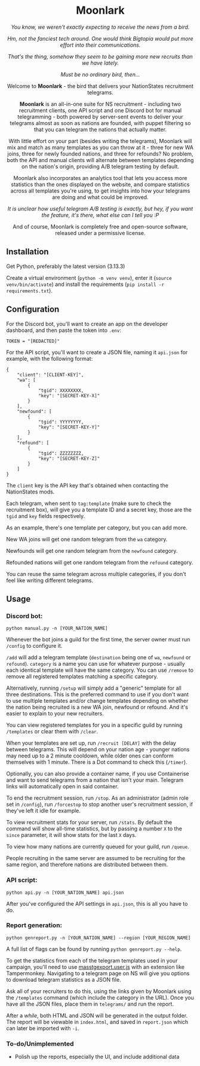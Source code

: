 <h1 style="text-align: center;">Moonlark</h1>

<i style="text-align: center;">

You know, we weren't exactly expecting to receive the news from a bird.

Hm, not the fanciest tech around. One would think Bigtopia would put more effort into their communications.

That's the thing, somehow they seem to be gaining more new recruits than we have lately.

Must be no ordinary bird, then...

</i>

<p style="text-align: center;">
Welcome to <b>Moonlark</b> - the bird that delivers your NationStates recruitment telegrams.</p>

<p style="text-align: center;">
<b>Moonlark</b> is an all-in-one suite for NS recruitment - including two recruitment clients, one API script and one Discord bot for manual telegramming - both powered by server-sent events to deliver your telegrams almost as soon as nations are founded, with puppet filtering so that you can telegram the nations that actually matter.
</p>

<p style="text-align: center;">
With little effort on your part (besides writing the telegrams), Moonlark will mix and match as many templates as you can throw at it - three for new WA joins, three for newly founded nations, and three for refounds? No problem, both the API and manual clients will alternate between templates depending on the nation's origin, providing A/B telegram testing by default.
</p>

<p style="text-align: center;">
Moonlark also incorporates an analytics tool that lets you access more statistics than the ones displayed on the website, and compare statistics across all templates you're using, to get insights into how your telegrams are doing and what could be improved.
</p>

<i style="text-align: center;">

It is unclear how useful telegram A/B testing is exactly, but hey, if you want the feature, it's there, what else can I tell you :P

</i>

<p style="text-align: center;">
And of course, Moonlark is completely free and open-source software, released under a permissive license.
</p>

## Installation

Get Python, preferably the latest version (3.13.3)

Create a virtual environment (`python -m venv venv`), enter it (`source venv/bin/activate`) and install the requirements (`pip install -r requirements.txt`).

## Configuration

For the Discord bot, you'll want to create an app on the developer dashboard, and then paste the token into `.env`:

`TOKEN = "[REDACTED]"`

For the API script, you'll want to create a JSON file, naming it `api.json` for example, with the following format:

```
{
    "client": "[CLIENT-KEY]",
    "wa": [
        {
            "tgid": XXXXXXXX,
            "key": "[SECRET-KEY-X]"
        }
    ],
    "newfound": [
        {
            "tgid": YYYYYYYY,
            "key": "[SECRET-KEY-Y]"
        }
    ],
    "refound": [
        {
            "tgid": ZZZZZZZZ,
            "key": "[SECRET-KEY-Z]"
        }
    ]
}
```

The `client` key is the API key that's obtained when contacting the NationStates mods.

Each telegram, when sent to `tag:template` (make sure to check the recruitment box), will give you a template ID and a secret key, those are the `tgid` and `key` fields respectively.

As an example, there's one template per category, but you can add more.

New WA joins will get one random telegram from the `wa` category.

Newfounds will get one random telegram from the `newfound` category.

Refounded nations will get one random telegram from the `refound` category.

You can reuse the same telegram across multiple categories, if you don't feel like writing different telegrams.

## Usage

### Discord bot:

`python manual.py -n [YOUR_NATION_NAME]`

Whenever the bot joins a guild for the first time, the server owner must run `/config` to configure it.

`/add` will add a telegram template (`destination` being one of `wa`, `newfound` or `refound`). `category` is a name you can use for whatever purpose - usually each identical template will have the same category. You can use `/remove` to remove all registered templates matching a specific category.

Alternatively, running `/setup` will simply add a "generic" template for all three destinations. This is the preferred command to use if you don't want to use multiple templates and/or change templates depending on whether the nation being recruited is a new WA join, newfound or refound. And it's easier to explain to your new recruiters.

You can view registered templates for you in a specific guild by running `/templates` or clear them with `/clear`.

When your templates are set up, run `/recruit [DELAY]` with the delay between telegrams. This will depend on your nation age - younger nations may need up to a 2 minute cooldown, while older ones can conform themselves with 1 minute. There is a Dot command to check this (`/timer`). 

Optionally, you can also provide a container name, if you use Containerise and want to send telegrams from a nation that isn't your main. Telegram links will automatically open in said container.

To end the recruitment session, run `/stop`. As an administrator (admin role set in `/config`), run `/forcestop` to stop another user's recruitment session, if they've left it idle for example.

To view recruitment stats for your server, run `/stats`. By default the command will show all-time statistics, but by passing a number `X` to the `since` parameter, it will show stats for the last `X` days.

To view how many nations are currently queued for your guild, run `/queue`.

People recruiting in the same server are assumed to be recruiting for the same region, and therefore nations are distributed between them.

### API script:

`python api.py -n [YOUR_NATION_NAME] api.json`

After you've configured the API settings in `api.json`, this is all you have to do.

### Report generation:

`python genreport.py -n [YOUR_NATION_NAME] --region [YOUR_REGION_NAME]`

A full list of flags can be found by running `python genreport.py --help`.

To get the statistics from each of the telegram templates used in your campaign, you'll need to use [masstgexport.user.js](masstgexport.user.js) with an extension like Tampermonkey. Navigating to a telegram page on NS will give you options to download telegram statistics as a JSON file.

Ask all of your recruiters to do this, using the links given by Moonlark using the `/templates` command (which include the category in the URL). Once you have all the JSON files, place them in `telegrams/` and run the report.

After a _while_, both HTML and JSON will be generated in the output folder. The report will be viewable in `index.html`, and saved in `report.json` which can later be imported with `-i`.

### To-do/Unimplemented

- Polish up the reports, especially the UI, and include additional data